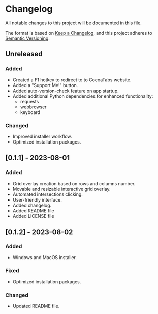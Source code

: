 # Changelog

All notable changes to this project will be documented in this file.

The format is based on [Keep a Changelog](https://keepachangelog.com/en/1.0.0/),
and this project adheres to [Semantic Versioning](https://semver.org/spec/v2.0.0.html).

## Unreleased

### Added

- Created a F1 hotkey to redirect to to CocoaTabs website.
- Added a "Support Me!" button.
- Added auto-version-check feature on app startup.
- Added additional Python dependencies for enhanced functionality:
  - requests
  - webbrowser
  - keyboard

### Changed

- Improved installer workflow.
- Optimized installation packages.

## [0.1.1] - 2023-08-01

### Added

- Grid overlay creation based on rows and columns number.
- Movable and resizable interactive grid overlay.
- Automated intersections clicking.
- User-friendly interface.
- Added changelog.
- Added README file
- Added LICENSE file

## [0.1.2] - 2023-08-02

### Added

- Windows and MacOS installer.

### Fixed

- Optimized installation packages.

### Changed

- Updated README file.
